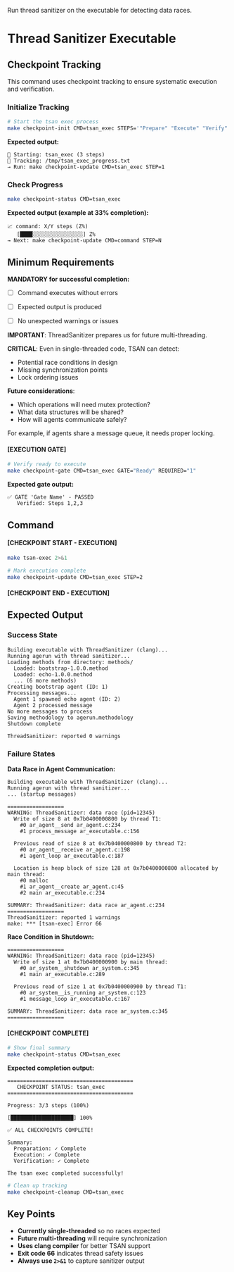 Run thread sanitizer on the executable for detecting data races.


# Thread Sanitizer Executable
## Checkpoint Tracking

This command uses checkpoint tracking to ensure systematic execution and verification.

### Initialize Tracking
```bash
# Start the tsan exec process
make checkpoint-init CMD=tsan_exec STEPS='"Prepare" "Execute" "Verify"'
```

**Expected output:**
```
📍 Starting: tsan_exec (3 steps)
📁 Tracking: /tmp/tsan_exec_progress.txt
→ Run: make checkpoint-update CMD=tsan_exec STEP=1
```

### Check Progress
```bash
make checkpoint-status CMD=tsan_exec
```

**Expected output (example at 33% completion):**
```
📈 command: X/Y steps (Z%)
   [████░░░░░░░░░░░░░░░░] Z%
→ Next: make checkpoint-update CMD=command STEP=N
```

## Minimum Requirements

**MANDATORY for successful completion:**
- [ ] Command executes without errors
- [ ] Expected output is produced
- [ ] No unexpected warnings or issues




**IMPORTANT**: ThreadSanitizer prepares us for future multi-threading.

**CRITICAL**: Even in single-threaded code, TSAN can detect:
- Potential race conditions in design
- Missing synchronization points
- Lock ordering issues

**Future considerations**:
- Which operations will need mutex protection?
- What data structures will be shared?
- How will agents communicate safely?

For example, if agents share a message queue, it needs proper locking.

#### [EXECUTION GATE]
```bash
# Verify ready to execute
make checkpoint-gate CMD=tsan_exec GATE="Ready" REQUIRED="1"
```

**Expected gate output:**
```
✅ GATE 'Gate Name' - PASSED
   Verified: Steps 1,2,3
```

## Command

#### [CHECKPOINT START - EXECUTION]

```bash
make tsan-exec 2>&1

# Mark execution complete
make checkpoint-update CMD=tsan_exec STEP=2
```


#### [CHECKPOINT END - EXECUTION]
## Expected Output

### Success State
```
Building executable with ThreadSanitizer (clang)...
Running agerun with thread sanitizer...
Loading methods from directory: methods/
  Loaded: bootstrap-1.0.0.method
  Loaded: echo-1.0.0.method
  ... (6 more methods)
Creating bootstrap agent (ID: 1)
Processing messages...
  Agent 1 spawned echo agent (ID: 2)
  Agent 2 processed message
No more messages to process
Saving methodology to agerun.methodology
Shutdown complete

ThreadSanitizer: reported 0 warnings
```

### Failure States

**Data Race in Agent Communication:**
```
Building executable with ThreadSanitizer (clang)...
Running agerun with thread sanitizer...
... (startup messages)

==================
WARNING: ThreadSanitizer: data race (pid=12345)
  Write of size 8 at 0x7b0400000800 by thread T1:
    #0 ar_agent__send ar_agent.c:234
    #1 process_message ar_executable.c:156

  Previous read of size 8 at 0x7b0400000800 by thread T2:
    #0 ar_agent__receive ar_agent.c:198
    #1 agent_loop ar_executable.c:187

  Location is heap block of size 128 at 0x7b0400000800 allocated by main thread:
    #0 malloc
    #1 ar_agent__create ar_agent.c:45
    #2 main ar_executable.c:234

SUMMARY: ThreadSanitizer: data race ar_agent.c:234
==================
ThreadSanitizer: reported 1 warnings
make: *** [tsan-exec] Error 66
```

**Race Condition in Shutdown:**
```
==================
WARNING: ThreadSanitizer: data race (pid=12345)
  Write of size 1 at 0x7b0400000900 by main thread:
    #0 ar_system__shutdown ar_system.c:345
    #1 main ar_executable.c:289

  Previous read of size 1 at 0x7b0400000900 by thread T1:
    #0 ar_system__is_running ar_system.c:123
    #1 message_loop ar_executable.c:167

SUMMARY: ThreadSanitizer: data race ar_system.c:345
==================
```


#### [CHECKPOINT COMPLETE]
```bash
# Show final summary
make checkpoint-status CMD=tsan_exec
```

**Expected completion output:**
```
========================================
   CHECKPOINT STATUS: tsan_exec
========================================

Progress: 3/3 steps (100%)

[████████████████████] 100%

✅ ALL CHECKPOINTS COMPLETE!

Summary:
  Preparation: ✓ Complete
  Execution: ✓ Complete  
  Verification: ✓ Complete

The tsan exec completed successfully!
```

```bash
# Clean up tracking
make checkpoint-cleanup CMD=tsan_exec
```

## Key Points

- **Currently single-threaded** so no races expected
- **Future multi-threading** will require synchronization
- **Uses clang compiler** for better TSAN support
- **Exit code 66** indicates thread safety issues
- **Always use `2>&1`** to capture sanitizer output
